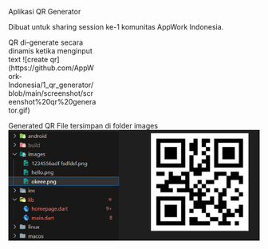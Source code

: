 Aplikasi QR Generator

Dibuat untuk sharing session ke-1 komunitas AppWork Indonesia.

<div style="width:35%">
QR di-generate secara dinamis ketika menginput text
![create qr](https://github.com/AppWork-Indonesia/1_qr_generator/blob/main/screenshot/screenshot%20qr%20generator.gif)
</div>

Generated QR File tersimpan di folder images
![generated qr file](https://github.com/AppWork-Indonesia/1_qr_generator/blob/main/screenshot/savefile.PNG)
